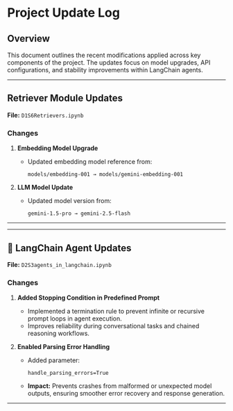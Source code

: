# Project Update Log

## Overview
This document outlines the recent modifications applied across key components of the project. The updates focus on model upgrades, API configurations, and stability improvements within LangChain agents.

---

## Retriever Module Updates

**File:** `D1S6Retrievers.ipynb`

### Changes
1. **Embedding Model Upgrade**
   - Updated embedding model reference from:
     ```
     models/embedding-001 → models/gemini-embedding-001
     ```

2. **LLM Model Update**
   - Updated model version from:
     ```
     gemini-1.5-pro → gemini-2.5-flash
     ```

---

---

## 🤖 LangChain Agent Updates

**File:** `D2S3agents_in_langchain.ipynb`

### Changes
1. **Added Stopping Condition in Predefined Prompt**
   - Implemented a termination rule to prevent infinite or recursive prompt loops in agent execution.
   - Improves reliability during conversational tasks and chained reasoning workflows.

2. **Enabled Parsing Error Handling**
   - Added parameter:
     ```
     handle_parsing_errors=True
     ```
   - **Impact:** Prevents crashes from malformed or unexpected model outputs, ensuring smoother error recovery and response generation.

---